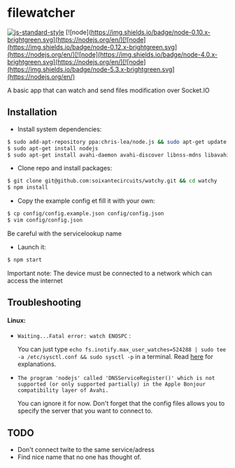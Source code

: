 # filewatcher
[![js-standard-style](https://img.shields.io/badge/code%20style-standard-brightgreen.svg)](http://standardjs.com/)
[![node](https://img.shields.io/badge/node-0.10.x-brightgreen.svg](https://nodejs.org/en/)[![node](https://img.shields.io/badge/node-0.12.x-brightgreen.svg](https://nodejs.org/en/)[![node](https://img.shields.io/badge/node-4.0.x-brightgreen.svg](https://nodejs.org/en/)[![node](https://img.shields.io/badge/node-5.3.x-brightgreen.svg](https://nodejs.org/en/)

A basic app that can watch and send files modification over Socket.IO

## Installation

- Install system dependencies:

```bash
$ sudo add-apt-repository ppa:chris-lea/node.js && sudo apt-get update
$ sudo apt-get install nodejs
$ sudo apt-get install avahi-daemon avahi-discover libnss-mdns libavahi-compat-libdnssd-dev curl build-essential
```

- Clone repo and install packages:

```bash
$ git clone git@github.com:soixantecircuits/watchy.git && cd watchy
$ npm install
```

- Copy the example config et fill it with your own:

```bash
$ cp config/config.example.json config/config.json
$ vim config/config.json
```

Be careful with the servicelookup name
- Launch it:
``` bash
$ npm start
```

Important note: The device must be connected to a network which can access the internet

## Troubleshooting

#### Linux:

- `Waiting...Fatal error: watch ENOSPC` :

  You can just type `echo fs.inotify.max_user_watches=524288 | sudo tee -a /etc/sysctl.conf && sudo sysctl -p` in a terminal. Read [here](http://stackoverflow.com/questions/16748737/grunt-watch-error-waiting-fatal-error-watch-enospc) for explanations.

- `The program 'nodejs' called 'DNSServiceRegister()' which is not supported (or only supported partially) in the Apple Bonjour compatibility layer of Avahi.`

  You can ignore it for now. Don't forget that the config files allows you to specify the server that you want to connect to.

## TODO

- Don't connect twite to the same service/adress
- Find nice name that no one has thought of.

